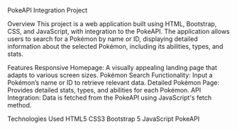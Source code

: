 PokeAPI Integration Project

Overview
This project is a web application built using HTML, Bootstrap, CSS, and JavaScript, with integration to the PokeAPI. The application allows users to search for a Pokémon by name or ID, displaying detailed information about the selected Pokémon, including its abilities, types, and stats.

Features
Responsive Homepage: A visually appealing landing page that adapts to various screen sizes.
Pokémon Search Functionality: Input a Pokémon’s name or ID to retrieve relevant data.
Detailed Pokémon Page: Provides detailed stats, types, and abilities for each Pokémon.
API Integration: Data is fetched from the PokeAPI using JavaScript's fetch method.

Technologies Used
HTML5
CSS3
Bootstrap 5
JavaScript
PokeAPI
